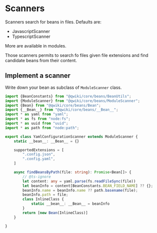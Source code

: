 # Scanners

Scanners search for beans in files. Defaults are:

- JavascriptScanner
- TypescriptScanner

More are available in modules.

Those scanners permits to search fo files given file extensions
and find candidate beans from their content.

## Implement a scanner

Write down your bean as subclass of `ModuleScanner` class.

```ts
import {BeanConstants} from "@qwiki/core/beans/BeanUtils";
import {ModuleScanner} from "@qwiki/core/beans/ModuleScanner";
import {Bean} from "@qwiki/core/beans/Bean";
import {__Bean__} from "@qwiki/core/beans/__Bean__";
import * as yaml from "yaml";
import * as fs from "node:fs";
import * as uuid from "uuid";
import * as path from "node:path";

export class YamlConfigurationScanner extends ModuleScanner {
    static __bean__: __Bean__ = {}

    supportedExtensions = [
        ".config.json",
        ".config.yaml",
    ]

    async findBeansByPath(file: string): Promise<Bean[]> {
        // @ts-ignore
        let content: any = yaml.parse(fs.readFileSync(file))
        let beanInfo = content[BeanConstants.BEAN_FIELD_NAME] ?? {};
        beanInfo.name = beanInfo.name ?? path.basename(file);
        beanInfo.path = file;
        class InlineClass {
            static __bean__: __Bean__ = beanInfo
        }
        return [new Bean(InlineClass)]
    }

}
```



